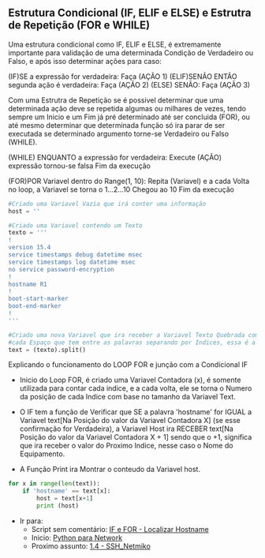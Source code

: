 ## Estrutura Condicional (IF, ELIF e ELSE) e Estrutra de Repetição (FOR e WHILE)

Uma estrutura condicional como IF, ELIF e ELSE, é extremamente importante 
para validação de uma determinada Condição de Verdadeiro ou Falso, e após 
isso determinar ações para caso: 

(IF)SE a expressão for verdadeira:
    Faça (AÇÃO 1)
(ELIF)SENÃO ENTÃO segunda ação é verdadeira: 
    Faça (AÇÃO 2)
(ELSE) SENÃO: 
    Faça (AÇÃO 3)

Com uma Estrutra de Repetição se é possivel determinar que uma determinada 
ação deve se repetida algumas ou milhares de vezes, tendo sempre um Inicio 
e um Fim já pré determinado até ser concluida (FOR), ou até mesmo determinar 
que determinada função só ira parar de ser executada se determinado argumento 
torne-se Verdadeiro ou Falso (WHILE).

(WHILE) ENQUANTO a expressão for verdadeira:
    Execute (AÇÃO)
    expressão tornou-se falsa
Fim da execução

(FOR)POR Variavel dentro do Range(1, 10):
    Repita (Variavel) e a cada Volta no loop, a Variavel se torna o 1...2...10
    Chegou ao 10
Fim da execução 

```python
#Criado uma Variavel Vazia que irá conter uma informação
host = ''

#Criado uma Variavel contendo um Texto 
texto = '''
!
version 15.4
service timestamps debug datetime msec
service timestamps log datetime msec
no service password-encryption
!
hostname R1
!
boot-start-marker
boot-end-marker
!
'''

#Criado uma nova Variavel que ira receber a Variavel Texto Quebrada com base em 
#cada Espaço que tem entre as palavras separando por Indices, essa é a função do .split().
text = (texto).split()
```

 
Explicando o funcionamento do LOOP FOR e junção com a Condicional IF

- Inicio do Loop FOR, é criado uma Variavel Contadora (x), é somente utilizada 
para contar cada indice, e a cada volta, ele se torna o Numero da posição de 
cada Indice com base no tamanho da Variavel Text.

- O IF tem a função de Verificar que SE a palavra 'hostname' for IGUAL a 
Variavel text[Na Posição do valor da Variavel Contadora X] (se esse confirmação 
for Verdadeira), a Variavel Host ira RECEBER text[Na Posição do valor da 
Variavel Contadora X + 1] sendo que o +1, significa que ira receber o valor 
do Proximo Indice, nesse caso o Nome do Equipamento.

- A Função Print ira Montrar o conteudo da Variavel host.


```python
for x in range(len(text)):
    if 'hostname' == text[x]:
        host = text[x+1]
        print (host)
```

- Ir para: 
    - Script sem comentário: [IF e FOR - Localizar Hostname](https://github.com/ozumaru/CiscoDevNet---Python/blob/master/Documents/Scripts/1.3%20-%20IF%20e%20FOR%20-%20Localizar%20Hostname.py)
    - Inicio: [Python para Network](https://github.com/ozumaru/CiscoDevNet---Python)
    - Proximo assunto: [1.4 - SSH_Netmiko](https://github.com/ozumaru/CiscoDevNet---Python/blob/master/Estruturas/New/1.4%20-%20SSH_Netmiko.md)